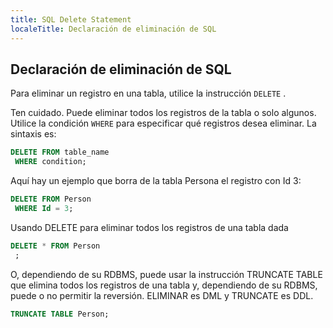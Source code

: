 ```yaml
---
title: SQL Delete Statement
localeTitle: Declaración de eliminación de SQL
---
```

## Declaración de eliminación de SQL

Para eliminar un registro en una tabla, utilice la instrucción `DELETE` .

Ten cuidado. Puede eliminar todos los registros de la tabla o solo algunos. Utilice la condición `WHERE` para especificar qué registros desea eliminar. La sintaxis es:

```sql
DELETE FROM table_name 
 WHERE condition; 
```

Aquí hay un ejemplo que borra de la tabla Persona el registro con Id 3:

```sql
DELETE FROM Person 
 WHERE Id = 3; 
```

Usando DELETE para eliminar todos los registros de una tabla dada

```sql
DELETE * FROM Person 
 ; 
```

O, dependiendo de su RDBMS, puede usar la instrucción TRUNCATE TABLE que elimina todos los registros de una tabla y, dependiendo de su RDBMS, puede o no permitir la reversión. ELIMINAR es DML y TRUNCATE es DDL.

```sql
TRUNCATE TABLE Person; 

```